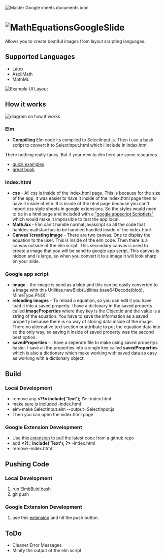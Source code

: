 ![Master Google sheets documents icon](https://github.com/brendena/MathEquationsGoogleSlide/blob/master/image/96x96.png?raw=true)

# ![MathEquationsGoogleSlide](https://chrome.google.com/webstore/detail/math-equations/edbiogkpgmbdkmgmdcdmgminoahbcdml?hl=en)
  Allows you to create beatiful images from layout scripting languages.

## Supported Languages
 * Latex
 * AsciiMath
 * MathML

![Example UI Layout](https://github.com/brendena/MathEquationsGoogleSlide/blob/master/image/Example.png?raw=true)

## How it works

 ![diagram on how it works](https://github.com/brendena/MathEquationsGoogleSlide/blob/master/readmeImages/diagram.png?raw=true)
  

### Elm

  * **Compilling** Elm code its compiled to SelectInput.js.  Then i use a bash script to convert it to SelectInput.html which i include in index.html
  
There nothing really fancy.  But if your new to elm here are some resources
  * [quick examples](http://elm-lang.org/examples)
  * [great book](https://www.elm-tutorial.org/en/05-resources/02-models.html)

### Index.html
  * **css** - All css is inside of the index.html page.  This is because for the size of the app, it was easier to have it inside of the index.html page then to have it inside of elm.  It is inside of the html page because you can't import css style sheets in google extensions.  So the styles would need to be in a html page and included with a ["google appscript Scriptlets"](https://developers.google.com/apps-script/guides/html/templates) which would make it impossible to test the app local.
  * **MathJax** - Elm can't handle normal javascript so all the code that hanldes mathJax has to be handled handled inside of the index.html
  * **Canvas'/creating image** - There are two canvas.  One to display the equation to the user.  This is inside of the elm code.  Then there is a canvas outside of the elm script.  This secondary canvas is used to create a image that you will be send to google app script.  This canvas is hidden and is large, so when you convert it to a image it will look sharp on your slide.


### Google app script
  * **image** - the image is send as a blob and this can be easily converted to a image with this Utilities.newBlob(Utilities.base64Decode(blob), MimeType.PNG);  
  * **reloading images** - To reload a equation, so you can edit it you have load it into a saved property.  I have a dictonary in the saved property called **imageProperties** where they key is the ObjectId and the value is a string of the equation.  You have to save the information as a saved property because there is no way of storing data inside of the image.  There no alternative text section or attribute to put the equation data into so the only way, so saving it inside of saved property was the second best option.
  * **savedProperties** - i have a seperate file to make using saved propertys easier.  I save all the properties into a single key called **savedProperties** which is also a dictionary which make working with saved data as easy as working with a dictionary object.



## Build
### Local Development
  * remove any **<\?!= include('Text'); ?>**  -index.html
  * make sure **<script src="SelectInput.js"></script>** is included -index.html
  * elm-make SelectInput.elm --output=SelectInput.js
  * Then you can open the index.html page
  
### Google Extension Development
  * Use this [extension](https://chrome.google.com/webstore/detail/google-apps-script-github/lfjcgcmkmjjlieihflfhjopckgpelofo) to pull the latest code from a github repo
  * add **<\?!= include('Text'); ?>** -index.html
  * remove **<script src="SelectInput.js"></script>** -index.html
  
## Pushing Code
### Local Development
  1. run ElmbBuid.bash
  2. git push
### Google Extension Development
  1. use this [extension](https://chrome.google.com/webstore/detail/google-apps-script-github/lfjcgcmkmjjlieihflfhjopckgpelofo) and hit the push button.  

## ToDo
  - Cleaner Error Messages
  - Minify the output of the elm script
